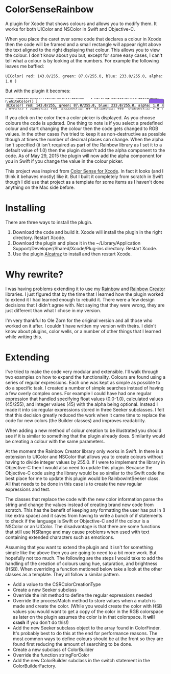 # ColorSenseRainbow
A plugin for Xcode that shows colours and allows you to modify them.  It works for both UIColor and NSColor in Swift and Objective-C.

When you place the caret over some code that declares a colour in Xcode then the code will be framed and a small rectangle will appear right above the text aligned to the right displaying that colour.  This allows you to view the colour.  I don't know about you but, except for some easy cases, I can't tell what a colour is by looking at the numbers.  For example the following leaves me baffled:

	UIColor( red: 143.0/255, green: 87.0/255.0, blue: 233.0/255.0, alpha: 1.0 )

But with the plugin it becomes:

![Demo of the plugin](CSR_Demo.png)

If you click on the color then a color picker is displayed.  As you choose colours the code is updated.  One thing to note is if you select a predefined colour and start changing the colour then the code gets changed to RGB values.  In the other cases I've tried to keep it as non-destructive as possible though at times the number of decimal places can change.  When the alpha isn't specified (it isn't required as part of the Rainbow library as I set it to a default value of 1.0) then the plugin doesn't add the alpha component to the code.  As of May 29, 2015 the plugin will now add the alpha component for you in Swift if you change the value in the colour picker.

This project was inspired from [Color Sense for Xcode](https://github.com/omz/ColorSense-for-Xcode).  In fact it looks (and I think it behaves mostly) like it.  But I built it completely from scratch in Swift though I did use that project as a template for some items as I haven't done anything on the Mac side before.  

# Installing
There are three ways to install the plugin.

1. Download the code and build it.  Xcode will install the plugin in the right directory.  Restart Xcode.
2. Download the plugin and place it in the ~/Library/Application Support/Developer/Shared/Xcode/Plug-ins directory.  Restart Xcode.
3. Use the plugin [Alcatraz](http://alcatraz.io) to install and then restart Xcode.

# Why rewrite?  

I was having problems extending it to use my [Rainbow](https://github.com/NorthernRealities/Rainbow) and [Rainbow Creator](https://github.com/NorthernRealities/Rainbow-Creator) libraries.  I just figured that by the time that I learned how the plugin worked to extend it I had learned enough to rebuild it.  There were a few design decisions that I didn't agree with.  Not saying that they were wrong, they are just different than what I chose in my version.  

I'm very thankful to Ole Zorn for the original version and all those who worked on it after.  I couldn't have written my version with theirs.  I didn't know about plugins, color wells, or a number of other things that I learned while writing this.  

# Extending 
I've tried to make the code very modular and extensible.  I'll walk through two examples on how to expand the functionality.  Colours are found using a series of regular expressions.  Each one was kept as simple as possible to do a specific task.  I created a number of simple searches instead of having a few overly complex ones.  For example I could have had one regular expression that handled specifying float values (0.0-1.0), calculated values (45/255), and integer values (45) with the alpha being optional. Instead I made it into six regular expressions stored in three Seeker subclasses.  I felt that this decision greatly reduced the work when it came time to replace the code for new colors (the Builder classes) and improves readability.

When adding a new method of colour creation to be illustrated you should see if it is similar to something that the plugin already does.  Similarity would be creating a colour with the same parameters.

At the moment the Rainbow Creator library only works in Swift.  In there is a extension to UIColor and NSColor that allows you to create colours without having to divide integer values by 255.0.  If I were to implement the library in Objective-C then I would also need to update this plugin.  Because the Objective-C code using the library would be so similar to the Swift code the best place for me to update this plugin would be RainbowIntSeeker class.  All that needs to be done in this case is to create the new regular expressions and test.  

The classes that replace the code with the new color information parse the string and change the values instead of creating brand new code from scratch.  This has the benefit of keeping any formatting the user has put in (I like extra space) and it saves from having to write a bunch of if statements to check if the language is Swift or Objective-C and if the colour is a NSColor or an UIColor.  The disadvantage is that there are some functions that still use NSRange and may cause problems when used with text containing extended characters such as emoticons.

Assuming that you want to extend the plugin and it isn't for something simple like the above then you are going to need to a bit more work.  But hopefully not too much.  The following are the steps I would take to add the handling of the creation of colours using hue, saturation, and brightness (HSB).  When overriding a function metioned below take a look at the other classes as a template.  They all follow a similar pattern.

* Add a value to the CSRColorCreationType
* Create a new Seeker subclass
* Override the init method to define the regular expressions needed
* Override the processMatch method to store values when a match is made and create the color. (While you would create the color with HSB values you would want to get a copy of the color in the RGB colorspace as later on the plugin assumes the color is in that colorspace.  It **will crash** if you don't do this!)
* Add the new Seeker subclass object to the array found in ColorFinder.  It's probably best to do this at the end for performance reasons.  The most common ways to define colours should be at the front so they are found first reducing the amount of searching to be done.
* Create a new subclass of ColorBuilder
* Override the function stringForColor
* Add the new ColorBuilder subclass in the switch statement in the ColorBuilderFactory.
